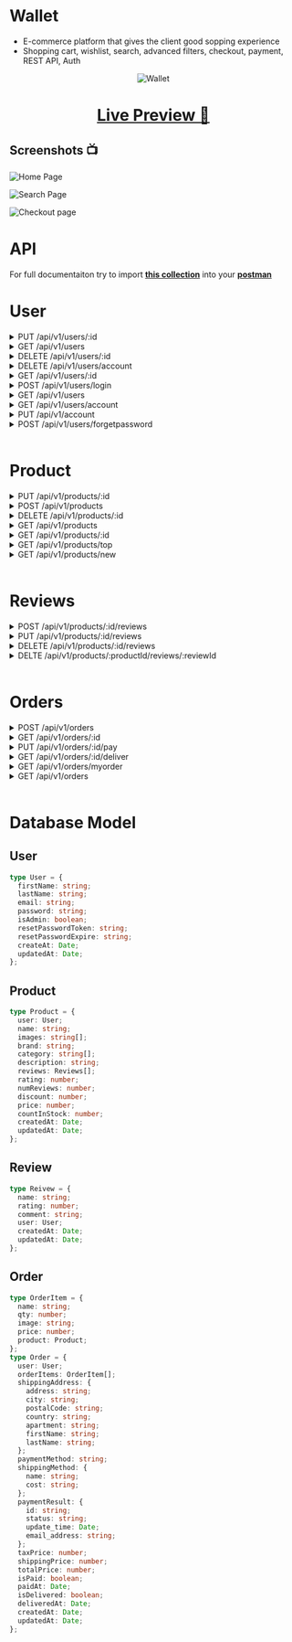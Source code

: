 # Wallet

- E-commerce platform that gives the client good sopping experience
- Shopping cart, wishlist, search, advanced filters, checkout, payment, REST API, Auth

<p align="center">
    <img src="./wallet.png" alt="Wallet" title="Wallet"/>
</p>

<h1 align="center">
    <a href="https://walletecommerce.herokuapp.com/">Live Preview 👀</a>
</h1>

## Screenshots 📺

![Home Page](/client/public/images/e-commerce-1.png)

![Search Page](/client/public/images/e-commerce-2.png)

![Checkout page](/client/public/images/e-commerce-3.png)

# API

For full documentaiton try to import **[this collection](./Wallet%20e-commerce.postman_collection.json)** into your **[postman](https://www.postman.com/)**

# User

<details>
<summary>PUT /api/v1/users/:id</summary>

<br />

Update user info by the `admin`

<br />

**Description:** Update user account

**Access:** Private/Admin

### Request

```ts
type body = {
  firstName?: string;
  lastName?: string;
  email?: string;
  isAmdin?: boolean;
};
```

```json
{
  "isAdmin": true
}
```

### Response

```json
{
  "_id": "6326a3633979c3a722be8411",
  "firstName": "Jane",
  "lastName": "Doe",
  "email": "jane@wallet.io",
  "isAdmin": true
}
```

</details>
<details>
<summary>GET /api/v1/users </summary>

<br />

**Description:** Get all users

**Access:** Private/Admin

### Request

#### Headers

`Authorization: Bearer <TOKEN>`

### Response

```json
{
  "users": [
    {
      "_id": "6326a3633979c3a722be8411",
      "firstName": "Jane",
      "lastName": "Doe",
      "email": "jane@wallet.io",
      "password": "$2a$10$eajsr5X/E3D2B8N8anLa8O3LlF7Sj/sCquBs2xPH.n7wXBai4viI2",
      "isAdmin": false,
      "createdAt": "2022-09-18T04:49:39.687Z",
      "updatedAt": "2022-09-18T04:49:39.687Z",
      "__v": 0
    },
    {
      "_id": "6326a4fda8012c4bc02d6368",
      "firstName": "Jone",
      "lastName": "Doe",
      "email": "jone@wallet.io",
      "password": "$2a$10$wKNngaZrvxMsTRQajNfzjekiLhTSZRSdAWdWkrJ1U3D8gCE9nQoZ2",
      "isAdmin": true,
      "createdAt": "2022-09-18T04:56:29.313Z",
      "updatedAt": "2022-09-18T05:29:13.020Z",
      "__v": 0
    }
  ],
  "count": 2
}
```

</details>

<details>
<summary>DELETE /api/v1/users/:id </summary>

<br />

**Description:** Delete a user by `id`

**Access:** Private/Admin

### Request

#### Headers

`Authorization: Bearer <TOKEN>`

### Response

```json
{
  "message": "User removed"
}
```

</details>
<details>
<summary>DELETE /api/v1/users/account </summary>

<br />

**Description:** Delete user account by the user itself

**Access:** Private/user

### Request

#### Headers

`Authorization: Bearer <TOKEN>`

### Response

```json
{
  "message": "User removed"
}
```

</details>

<details>
<summary>GET /api/v1/users/:id </summary>

<br />

**Description:** Get user by Id

**Access:** Private/Admin

### Request

#### Headers

`Authorization: Bearer <TOKEN>`

### Response

```json
{
  "_id": "6326a3633979c3a722be8411",
  "firstName": "Jane",
  "lastName": "Doe",
  "email": "jane@wallet.io",
  "isAdmin": false,
  "createdAt": "2022-09-18T04:49:39.687Z",
  "updatedAt": "2022-09-18T04:49:39.687Z",
  "__v": 0
}
```

</details>

<details>
<summary>POST /api/v1/users/login</summary>

<br />

**Description:** Authorize user for login

**Access:** Public

### Request

```ts
type Body = {
  email: string;
  password: string;
};
```

```json
{
  "email": "jone@wallet.io",
  "password": "1234567"
}
```

### Response

```json
{
  "_id": "6326a4fda8012c4bc02d6368",
  "firstName": "Jone",
  "lastName": "Doe",
  "email": "jone@wallet.io",
  "isAdmin": true,
  "token": "eyJhbGciOiJIUzI1NiIsInR5cCI6IkpXVCJ9.eyJpZCI6IjYzMjZhNGZkYTgwMTJjNGJjMDJkNjM2OCIsImlhdCI6MTY2MzQ4MDk4NCwiZXhwIjoxNjY2MDcyOTg0fQ.rv7FZMh_ScxkdvYHfBC03cEajFuViXoEtwN74FYmkRQ"
}
```

</details>

<details>
<summary>GET /api/v1/users</summary>

<br />

**Description:** Register a new user

**Access:** Public

### Request

### Response

```json
{
  "users": [
    {
      "_id": "6326a3633979c3a722be8411",
      "firstName": "Jane",
      "lastName": "Doe",
      "email": "jane@wallet.io",
      "password": "$2a$10$eajsr5X/E3D2B8N8anLa8O3LlF7Sj/sCquBs2xPH.n7wXBai4viI2",
      "isAdmin": true,
      "createdAt": "2022-09-18T04:49:39.687Z",
      "updatedAt": "2022-09-18T05:43:23.695Z",
      "__v": 0
    },
    {
      "_id": "6326a4fda8012c4bc02d6368",
      "firstName": "Jone",
      "lastName": "Doe",
      "email": "jone@wallet.io",
      "password": "$2a$10$wKNngaZrvxMsTRQajNfzjekiLhTSZRSdAWdWkrJ1U3D8gCE9nQoZ2",
      "isAdmin": true,
      "createdAt": "2022-09-18T04:56:29.313Z",
      "updatedAt": "2022-09-18T05:59:20.404Z",
      "__v": 0,
      "resetPasswordExpire": "2022-09-18T06:09:20.402Z",
      "resetPasswordToken": "999913f36209979914b407d615589e04d923be68175f80debafd2bdf5b838767"
    }
  ],
  "count": 2
}
```

</details>

<details>
<summary>GET /api/v1/users/account</summary>

<br />

**Description:** Get user account

**Access:** Private/user

### Request

#### Headers

`Authorization: Bearer <TOKEN>`

### Response

```json
{
  "_id": "6326a4fda8012c4bc02d6368",
  "firstName": "Joen",
  "lastName": "Doe",
  "email": "jone@wallet.io",
  "isAdmin": false,
  "token": "eyJhbGciOiJIUzI1NiIsInR5cCI6IkpXVCJ9.eyJpZCI6IjYzMjZhNGZkYTgwMTJjNGJjMDJkNjM2OCIsImlhdCI6MTY2MzQ3Njk4OSwiZXhwIjoxNjY2MDY4OTg5fQ.wxPGnDLvZYqyXXC5YIaUJoJqfxdeZlb96xi4Jvgtj80"
}
```

</details>

<details>
<summary>PUT /api/v1/account </summary>

<br />

**Description:** Update user account

**Access:** Private/user

### Request

#### Headers

`Authorization: Bearer <TOKEN>`

### Response

```json
{
  "_id": "6326a4fda8012c4bc02d6368",
  "firstName": "Jone",
  "lastName": "Doe",
  "email": "jone@wallet.io",
  "isAdmin": true,
  "token": "eyJhbGciOiJIUzI1NiIsInR5cCI6IkpXVCJ9.eyJpZCI6IjYzMjZhNGZkYTgwMTJjNGJjMDJkNjM2OCIsImlhdCI6MTY2MzQ3ODk1MywiZXhwIjoxNjY2MDcwOTUzfQ.5KCy_rocdxUDcLRVEgJdcJmAHKfP4gIOWEy9Mra4V6M"
}
```

</details>

<details>
<summary>POST /api/v1/users/forgetpassword</summary>

<br />

**Description:** An endpoint to send an email to user incase he forget the password

**Access:** Public

### Request

#### Headers

`Authorization: Bearer <TOKEN>`

### Response

```json
{
  "success": true,
  "data": "Email sent"
}
```

</details>

<br />

# Product

<details>
<summary>PUT /api/v1/products/:id</summary>

<br />

**Description:** UUpdate a product by `id`

**Access:** Private/Admin

### Request

```json
{
  "price": 1200.0,
  "images": ["img_3.png", "img_4.png"]
}
```

### Response

```json
{
  "_id": "6327fa179b841ab4ec957660",
  "user": "6326a4fda8012c4bc02d6368",
  "name": "iPhone 13 pro max",
  "images": ["img_1.png", "img_3.png", "img_4.png"],
  "brand": "Apple",
  "category": [],
  "description": "The most powerful phone on the planet earth",
  "rating": 0,
  "numReviews": 0,
  "discount": 2,
  "price": 1200,
  "countInStock": 2000,
  "reviews": [],
  "createdAt": "2022-09-19T05:11:51.150Z",
  "updatedAt": "2022-09-19T05:20:08.235Z",
  "__v": 1
}
```

</details>

<details>
<summary>POST /api/v1/products</summary>

<br />

**Description:** Create new product

**Access:** Private/Admin

### Request

```json
{
  "name": "iPhone 13 pro max",
  "images": ["img_1.png"],
  "brand": "Apple",
  "caregory": ["phones"],
  "description": "The most powerful phone on the planet earth",
  "discount": 2,
  "price": 1000.0,
  "countInStock": 2000
}
```

### Response

```json
{
  "user": "6326a4fda8012c4bc02d6368",
  "name": "iPhone 13 pro max",
  "images": ["img_1.png"],
  "brand": "Apple",
  "category": [],
  "description": "The most powerful phone on the planet earth",
  "rating": 0,
  "numReviews": 0,
  "discount": 2,
  "price": 1000,
  "countInStock": 2000,
  "_id": "6327fa179b841ab4ec957660",
  "reviews": [],
  "createdAt": "2022-09-19T05:11:51.150Z",
  "updatedAt": "2022-09-19T05:11:51.150Z",
  "__v": 0
}
```

</details>

<details>
<summary>DELETE /api/v1/products/:id</summary>

<br />

**Description:** Delete a product by `ID`

**Access:** Private/Admin

### Headers

`Authorization: Bearer <TOKEN>`

### Responst

```json
{
  "messages": "Product Removed"
}
```

</details>

<details>
<summary>GET /api/v1/products</summary>

<br />

**Description:** Get all products

**Access:** Public

### Response

```json
{
  "success": true,
  "count": 2,
  "products": [
    {
      "_id": "6327fa179b841ab4ec957660",
      "user": "6326a4fda8012c4bc02d6368",
      "name": "iPhone 13 pro max",
      "images": ["img_1.png"],
      "brand": "Apple",
      "category": [],
      "description": "The most powerful phone on the planet earth",
      "rating": 0,
      "numReviews": 0,
      "discount": 2,
      "price": 1000,
      "countInStock": 2000,
      "reviews": [],
      "createdAt": "2022-09-19T05:11:51.150Z",
      "updatedAt": "2022-09-19T05:11:51.150Z",
      "__v": 0
    },
    {
      "_id": "6327dea49a70962f67219b8e",
      "user": "6326a4fda8012c4bc02d6368",
      "name": "iPhone 13 pro max",
      "images": [
        "img_1.png",
        "img_2.png",
        "img_3.png",
        "img_3.png",
        "img_4.png"
      ],
      "brand": "Apple",
      "category": [],
      "description": "The most powerful phone on the planet earth",
      "rating": 0,
      "numReviews": 0,
      "discount": 2,
      "price": 1200,
      "countInStock": 2000,
      "reviews": [],
      "createdAt": "2022-09-19T03:14:44.403Z",
      "updatedAt": "2022-09-19T03:59:29.317Z",
      "__v": 7
    }
  ]
}
```

</details>

<details>
<summary>GET /api/v1/products/:id</summary>

<br />

**Description:** Get product by `id`

**Access:** Public

### Response

```json
{
  "_id": "6327fa179b841ab4ec957660",
  "user": "6326a4fda8012c4bc02d6368",
  "name": "iPhone 13 pro max",
  "images": ["img_1.png"],
  "brand": "Apple",
  "category": [],
  "description": "The most powerful phone on the planet earth",
  "rating": 0,
  "numReviews": 0,
  "discount": 2,
  "price": 1000,
  "countInStock": 2000,
  "reviews": [],
  "createdAt": "2022-09-19T05:11:51.150Z",
  "updatedAt": "2022-09-19T05:11:51.150Z",
  "__v": 0
}
```

</details>

<details>
<summary>GET /api/v1/products/top</summary>

<br />

**Description:** Get top rated products

**Access:** Public

### Response

```json
[
  {
    "_id": "6327fa179b841ab4ec957660",
    "user": "6326a4fda8012c4bc02d6368",
    "name": "iPhone 13 pro max",
    "images": ["img_1.png", "img_3.png", "img_4.png"],
    "brand": "Apple",
    "category": [],
    "description": "The most powerful phone on the planet earth",
    "rating": 0,
    "numReviews": 0,
    "discount": 2,
    "price": 1200,
    "countInStock": 2000,
    "reviews": [],
    "createdAt": "2022-09-19T05:11:51.150Z",
    "updatedAt": "2022-09-19T05:20:08.235Z",
    "__v": 1
  }
]
```

</details>

<details>
<summary>GET /api/v1/products/new</summary>

<br />

**Description:** Get new published products

**Access:** Public

### Response

```json
[
  {
    "_id": "6327fa179b841ab4ec957660",
    "user": "6326a4fda8012c4bc02d6368",
    "name": "iPhone 13 pro max",
    "images": ["img_1.png", "img_3.png", "img_4.png"],
    "brand": "Apple",
    "category": [],
    "description": "The most powerful phone on the planet earth",
    "rating": 0,
    "numReviews": 0,
    "discount": 2,
    "price": 1200,
    "countInStock": 2000,
    "reviews": [],
    "createdAt": "2022-09-19T05:11:51.150Z",
    "updatedAt": "2022-09-19T05:20:08.235Z",
    "__v": 1
  }
]
```

</details>

<br />

# Reviews

<details>
<summary>POST /api/v1/products/:id/reviews</summary>

<br />

**Description:** Add product review

**Access:** Private/user

### Request

```json
{
  "rating": 5,
  "comment": "Very cool!"
}
```

### Response

```json
{
  "message": "Review added"
}
```

</details>

<details>
<summary>PUT /api/v1/products/:id/reviews</summary>

<br />

**Description:** Update product review by the user

**Access:** Private/user

### Request

```json
{
  "comment": "Super cool!"
}
```

### Response

```json
{
  "message": "Review Updated"
}
```

</details>

<details>
<summary>DELETE /api/v1/products/:id/reviews</summary>

<br />

**Description:** Delete product review by the user

**Access:** Private/user

### Response

```json
{
  "message": "Review Deleted"
}
```

</details>

<details>
<summary>DELTE /api/v1/products/:productId/reviews/:reviewId</summary>

<br />

**Description:** Delete product review by the admin

**Access:** Private/admin

### Response

```json
{
  "message": "Review Removed"
}
```

</details>

<br />

# Orders

<details>
<summary>POST /api/v1/orders</summary>

Create new order

### Request

```json
{
  "orderItems": [
    {
      "name": "iPhone 13 pro max",
      "qty": 1,
      "image": "img.png",
      "price": 1200.0,
      "product": "6327dea49a70962f67219b8e"
    }
  ],
  "shippingMethod": {
    "name": "internation shipping",
    "cost": 20.0
  },
  "shippingAddress": {
    "address": "some address",
    "city": "New York",
    "postalCode": 1234,
    "country": "US",
    "apartment": "apartment",
    "firstName": "Jone",
    "lastName": "Doe"
  },
  "paymentMethod": "PAYPAL",
  "txPrice": 200.0,
  "shippingPrice": 250.0,
  "totalPrice": 450.0
}
```

### Response

```json
{
  "user": "6326a4fda8012c4bc02d6368",
  "orderItems": [
    {
      "name": "iPhone 13 pro max",
      "qty": 1,
      "image": "img.png",
      "price": 1200,
      "product": "6327dea49a70962f67219b8e",
      "_id": "632814179b841ab4ec957692"
    }
  ],
  "shippingAddress": {
    "address": "some address",
    "city": "New York",
    "postalCode": "1234",
    "country": "US",
    "apartment": "apartment",
    "firstName": "Jone",
    "lastName": "Doe"
  },
  "paymentMethod": "PAYPAL",
  "shippingMethod": {
    "name": "internation shipping",
    "cost": 20
  },
  "taxPrice": 0,
  "shippingPrice": 250,
  "totalPrice": 450,
  "isPaid": false,
  "isDelivered": false,
  "_id": "632814179b841ab4ec957691",
  "createdAt": "2022-09-19T07:02:47.399Z",
  "updatedAt": "2022-09-19T07:02:47.399Z",
  "__v": 0
}
```

</details>

<details>
<summary>GET /api/v1/orders/:id</summary>

Get order by `id`

### Response

```json
{
  "shippingAddress": {
    "address": "some address",
    "city": "New York",
    "postalCode": "1234",
    "country": "US",
    "apartment": "apartment",
    "firstName": "Jone",
    "lastName": "Doe"
  },
  "shippingMethod": {
    "name": "internation shipping",
    "cost": 20
  },
  "paymentResult": {
    "id": "6327f1aebc834eab1742347a",
    "status": "success",
    "update_time": "9/19/20222 6:54 am",
    "email_address": "jone@test.com"
  },
  "_id": "6327f1aebc834eab1742347a",
  "user": {
    "_id": "6326a4fda8012c4bc02d6368",
    "email": "jone@wallet.io"
  },
  "orderItems": [
    {
      "name": "iPhone 13 pro max",
      "qty": 1,
      "image": "img.png",
      "price": 1200,
      "product": "6327dea49a70962f67219b8e",
      "_id": "6327f1aebc834eab1742347b"
    }
  ],
  "paymentMethod": "PAYPAL",
  "taxPrice": 0,
  "shippingPrice": 250,
  "totalPrice": 450,
  "isPaid": true,
  "isDelivered": true,
  "createdAt": "2022-09-19T04:35:58.585Z",
  "updatedAt": "2022-09-19T04:57:19.635Z",
  "__v": 0,
  "paidAt": "2022-09-19T04:55:03.472Z",
  "deliveredAt": "2022-09-19T04:57:19.629Z"
}
```

</details>

<details>
<summary>PUT /api/v1/orders/:id/pay</summary>

<br />

Pay an order

### Request

```json
{
  "id": "6327f1aebc834eab1742347a",
  "status": "success",
  "update_time": "9/19/20222 6:54 am",
  "payer": {
    "email_address": "jone@test.com"
  }
}
```

### Response

```json
{
  "shippingAddress": {
    "address": "some address",
    "city": "New York",
    "postalCode": "1234",
    "country": "US",
    "apartment": "apartment",
    "firstName": "Jone",
    "lastName": "Doe"
  },
  "shippingMethod": {
    "name": "internation shipping",
    "cost": 20
  },
  "paymentResult": {
    "id": "6327f1aebc834eab1742347a",
    "status": "success",
    "update_time": "9/19/20222 6:54 am",
    "email_address": "jone@test.com"
  },
  "_id": "6327f1aebc834eab1742347a",
  "user": "6326a4fda8012c4bc02d6368",
  "orderItems": [
    {
      "name": "iPhone 13 pro max",
      "qty": 1,
      "image": "img.png",
      "price": 1200,
      "product": "6327dea49a70962f67219b8e",
      "_id": "6327f1aebc834eab1742347b"
    }
  ],
  "paymentMethod": "PAYPAL",
  "taxPrice": 0,
  "shippingPrice": 250,
  "totalPrice": 450,
  "isPaid": true,
  "isDelivered": true,
  "createdAt": "2022-09-19T04:35:58.585Z",
  "updatedAt": "2022-09-19T07:06:27.877Z",
  "__v": 0,
  "paidAt": "2022-09-19T07:06:27.873Z",
  "deliveredAt": "2022-09-19T04:57:19.629Z"
}
```

</details>

<details>
<summary>GET /api/v1/orders/:id/deliver</summary>

<br />

Set an order to be **delivered**

### Response

```json
{
  "shippingAddress": {
    "address": "some address",
    "city": "New York",
    "postalCode": "1234",
    "country": "US",
    "apartment": "apartment",
    "firstName": "Jone",
    "lastName": "Doe"
  },
  "shippingMethod": {
    "name": "internation shipping",
    "cost": 20
  },
  "paymentResult": {
    "id": "6327f1aebc834eab1742347a",
    "status": "success",
    "update_time": "9/19/20222 6:54 am",
    "email_address": "jone@test.com"
  },
  "_id": "6327f1aebc834eab1742347a",
  "user": "6326a4fda8012c4bc02d6368",
  "orderItems": [
    {
      "name": "iPhone 13 pro max",
      "qty": 1,
      "image": "img.png",
      "price": 1200,
      "product": "6327dea49a70962f67219b8e",
      "_id": "6327f1aebc834eab1742347b"
    }
  ],
  "paymentMethod": "PAYPAL",
  "taxPrice": 0,
  "shippingPrice": 250,
  "totalPrice": 450,
  "isPaid": true,
  "isDelivered": true,
  "createdAt": "2022-09-19T04:35:58.585Z",
  "updatedAt": "2022-09-19T07:07:33.406Z",
  "__v": 0,
  "paidAt": "2022-09-19T07:06:27.873Z",
  "deliveredAt": "2022-09-19T07:07:33.405Z"
}
```

</details>

<details>
<summary>GET /api/v1/orders/myorder</summary>

<br />

Get user orders

### Response

```json
[
  {
    "shippingAddress": {
      "address": "some address",
      "city": "New York",
      "postalCode": "1234",
      "country": "US",
      "apartment": "apartment",
      "firstName": "Jone",
      "lastName": "Doe"
    },
    "shippingMethod": {
      "name": "internation shipping",
      "cost": 20
    },
    "_id": "6327f0ca1ad2cab4387e6024",
    "user": "6326a4fda8012c4bc02d6368",
    "orderItems": [],
    "paymentMethod": "PAYPAL",
    "taxPrice": 0,
    "shippingPrice": 250,
    "totalPrice": 450,
    "isPaid": false,
    "isDelivered": false,
    "createdAt": "2022-09-19T04:32:10.723Z",
    "updatedAt": "2022-09-19T04:32:10.723Z",
    "__v": 0
  },
  {
    "shippingAddress": {
      "address": "some address",
      "city": "New York",
      "postalCode": "1234",
      "country": "US",
      "apartment": "apartment",
      "firstName": "Jone",
      "lastName": "Doe"
    },
    "shippingMethod": {
      "name": "internation shipping",
      "cost": 20
    },
    "paymentResult": {
      "id": "6327f1aebc834eab1742347a",
      "status": "success",
      "update_time": "9/19/20222 6:54 am",
      "email_address": "jone@test.com"
    },
    "_id": "6327f1aebc834eab1742347a",
    "user": "6326a4fda8012c4bc02d6368",
    "orderItems": [
      {
        "name": "iPhone 13 pro max",
        "qty": 1,
        "image": "img.png",
        "price": 1200,
        "product": "6327dea49a70962f67219b8e",
        "_id": "6327f1aebc834eab1742347b"
      }
    ],
    "paymentMethod": "PAYPAL",
    "taxPrice": 0,
    "shippingPrice": 250,
    "totalPrice": 450,
    "isPaid": true,
    "isDelivered": true,
    "createdAt": "2022-09-19T04:35:58.585Z",
    "updatedAt": "2022-09-19T07:07:33.406Z",
    "__v": 0,
    "paidAt": "2022-09-19T07:06:27.873Z",
    "deliveredAt": "2022-09-19T07:07:33.405Z"
  },
  {
    "shippingAddress": {
      "address": "some address",
      "city": "New York",
      "postalCode": "1234",
      "country": "US",
      "apartment": "apartment",
      "firstName": "Jone",
      "lastName": "Doe"
    },
    "shippingMethod": {
      "name": "internation shipping",
      "cost": 20
    },
    "_id": "632814179b841ab4ec957691",
    "user": "6326a4fda8012c4bc02d6368",
    "orderItems": [
      {
        "name": "iPhone 13 pro max",
        "qty": 1,
        "image": "img.png",
        "price": 1200,
        "product": "6327dea49a70962f67219b8e",
        "_id": "632814179b841ab4ec957692"
      }
    ],
    "paymentMethod": "PAYPAL",
    "taxPrice": 0,
    "shippingPrice": 250,
    "totalPrice": 450,
    "isPaid": false,
    "isDelivered": false,
    "createdAt": "2022-09-19T07:02:47.399Z",
    "updatedAt": "2022-09-19T07:02:47.399Z",
    "__v": 0
  }
]
```

</details>

<details>
<summary>GET /api/v1/orders</summary>

<br />

Get all orders

### Response

```json
{
  "success": true,
  "count": 3,
  "orders": [
    {
      "shippingAddress": {
        "address": "some address",
        "city": "New York",
        "postalCode": "1234",
        "country": "US",
        "apartment": "apartment",
        "firstName": "Jone",
        "lastName": "Doe"
      },
      "shippingMethod": {
        "name": "internation shipping",
        "cost": 20
      },
      "_id": "6327f0ca1ad2cab4387e6024",
      "user": {
        "_id": "6326a4fda8012c4bc02d6368"
      },
      "orderItems": [],
      "paymentMethod": "PAYPAL",
      "taxPrice": 0,
      "shippingPrice": 250,
      "totalPrice": 450,
      "isPaid": false,
      "isDelivered": false,
      "createdAt": "2022-09-19T04:32:10.723Z",
      "updatedAt": "2022-09-19T04:32:10.723Z",
      "__v": 0
    },
    {
      "shippingAddress": {
        "address": "some address",
        "city": "New York",
        "postalCode": "1234",
        "country": "US",
        "apartment": "apartment",
        "firstName": "Jone",
        "lastName": "Doe"
      },
      "shippingMethod": {
        "name": "internation shipping",
        "cost": 20
      },
      "paymentResult": {
        "id": "6327f1aebc834eab1742347a",
        "status": "success",
        "update_time": "9/19/20222 6:54 am",
        "email_address": "jone@test.com"
      },
      "_id": "6327f1aebc834eab1742347a",
      "user": {
        "_id": "6326a4fda8012c4bc02d6368"
      },
      "orderItems": [
        {
          "name": "iPhone 13 pro max",
          "qty": 1,
          "image": "img.png",
          "price": 1200,
          "product": "6327dea49a70962f67219b8e",
          "_id": "6327f1aebc834eab1742347b"
        }
      ],
      "paymentMethod": "PAYPAL",
      "taxPrice": 0,
      "shippingPrice": 250,
      "totalPrice": 450,
      "isPaid": true,
      "isDelivered": true,
      "createdAt": "2022-09-19T04:35:58.585Z",
      "updatedAt": "2022-09-19T07:07:33.406Z",
      "__v": 0,
      "paidAt": "2022-09-19T07:06:27.873Z",
      "deliveredAt": "2022-09-19T07:07:33.405Z"
    },
    {
      "shippingAddress": {
        "address": "some address",
        "city": "New York",
        "postalCode": "1234",
        "country": "US",
        "apartment": "apartment",
        "firstName": "Jone",
        "lastName": "Doe"
      },
      "shippingMethod": {
        "name": "internation shipping",
        "cost": 20
      },
      "_id": "632814179b841ab4ec957691",
      "user": {
        "_id": "6326a4fda8012c4bc02d6368"
      },
      "orderItems": [
        {
          "name": "iPhone 13 pro max",
          "qty": 1,
          "image": "img.png",
          "price": 1200,
          "product": "6327dea49a70962f67219b8e",
          "_id": "632814179b841ab4ec957692"
        }
      ],
      "paymentMethod": "PAYPAL",
      "taxPrice": 0,
      "shippingPrice": 250,
      "totalPrice": 450,
      "isPaid": false,
      "isDelivered": false,
      "createdAt": "2022-09-19T07:02:47.399Z",
      "updatedAt": "2022-09-19T07:02:47.399Z",
      "__v": 0
    }
  ]
}
```

</details>

<br />

# Database Model

## User

```ts
type User = {
  firstName: string;
  lastName: string;
  email: string;
  password: string;
  isAdmin: boolean;
  resetPasswordToken: string;
  resetPasswordExpire: string;
  createAt: Date;
  updatedAt: Date;
};
```

## Product

```ts
type Product = {
  user: User;
  name: string;
  images: string[];
  brand: string;
  category: string[];
  description: string;
  reviews: Reviews[];
  rating: number;
  numReviews: number;
  discount: number;
  price: number;
  countInStock: number;
  createdAt: Date;
  updatedAt: Date;
};
```

## Review

```ts
type Reivew = {
  name: string;
  rating: number;
  comment: string;
  user: User;
  createdAt: Date;
  updatedAt: Date;
};
```

## Order

```ts
type OrderItem = {
  name: string;
  qty: number;
  image: string;
  price: number;
  product: Product;
};
type Order = {
  user: User;
  orderItems: OrderItem[];
  shippingAddress: {
    address: string;
    city: string;
    postalCode: string;
    country: string;
    apartment: string;
    firstName: string;
    lastName: string;
  };
  paymentMethod: string;
  shippingMethod: {
    name: string;
    cost: string;
  };
  paymentResult: {
    id: string;
    status: string;
    update_time: Date;
    email_address: string;
  };
  taxPrice: number;
  shippingPrice: number;
  totalPrice: number;
  isPaid: boolean;
  paidAt: Date;
  isDelivered: boolean;
  deliveredAt: Date;
  createdAt: Date;
  updatedAt: Date;
};
```
